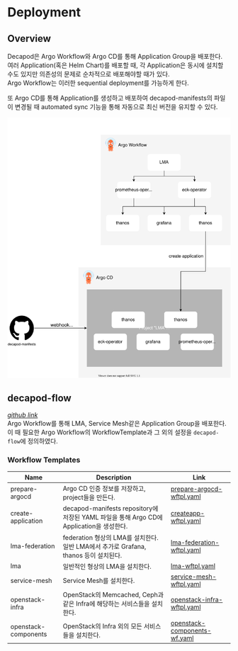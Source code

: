 # Deployment
## Overview
Decapod은 Argo Workflow와 Argo CD를 통해 Application Group을 배포한다.  
여러 Application(혹은 Helm Chart)를 배포할 때, 각 Application은 동시에 설치할 수도 있지만 의존성의 문제로 순차적으로 배포해야할 때가 있다.  
Argo Workflow는 이러한 sequential deployment를 가능하게 한다.

또 Argo CD를 통해 Application를 생성하고 배포하여 decapod-manifests의 파일이 변경될 때 automated sync 기능을 통해 자동으로 최신 버전을 유지할 수 있다.

![decapod-flow-details](../assets/decapod-flow-details.svg)

## decapod-flow
_[github link](https://github.com/openinfradev/decapod-flow)_  
Argo Workflow를 통해 LMA, Service Mesh같은 Application Group을 배포한다.  
이 때 필요한 Argo Workflow의 WorkflowTemplate과 그 외의 설정을 `decapod-flow`에 정의하였다.  

### Workflow Templates
| Name | Description | Link |
|------|-------------|------|
|prepare-argocd|Argo CD 인증 정보를 저장하고, project들을 만든다.|[prepare-argocd-wftpl.yaml](https://github.com/openinfradev/decapod-flow/blob/main/templates/argo-cd/prepare-argocd-wftpl.yaml)|
|create-application|decapod-manifests repository에 저장된 YAML 파일을 통해 Argo CD에 Application을 생성한다.|[createapp-wftpl.yaml](https://github.com/openinfradev/decapod-flow/blob/main/templates/argo-cd/createapp-wftpl.yaml)|
|lma-federation|federation 형상의 LMA를 설치한다. 일반 LMA에서 추가로 Grafana, thanos 등이 설치된다.|[lma-federation-wftpl.yaml](https://github.com/openinfradev/decapod-flow/blob/main/templates/decapod-apps/lma-federation-wftpl.yaml)|
|lma|일반적인 형상의 LMA을 설치한다.|[lma-wftpl.yaml](https://github.com/openinfradev/decapod-flow/blob/main/templates/decapod-apps/lma-wftpl.yaml)|
|service-mesh|Service Mesh를 설치한다.|[service-mesh-wftpl.yaml](https://github.com/openinfradev/decapod-flow/blob/main/templates/decapod-apps/service-mesh-wf.yaml)|
|openstack-infra|OpenStack의 Memcached, Ceph과 같은 Infra에 해당하는 서비스들을 설치한다.|[openstack-infra-wftpl.yaml](https://github.com/openinfradev/decapod-flow/blob/main/templates/decapod-apps/openstack-infra-wftpl.yaml)|
|openstack-components|OpenStack의 Infra 외의 모든 서비스들을 설치한다.|[openstack-components-wf.yaml](https://github.com/openinfradev/decapod-flow/blob/main/templates/decapod-apps/openstack-components-wf.yaml)|